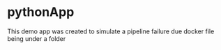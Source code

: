 # pythonApp
This demo app was created to simulate a pipeline failure due docker file being under a folder 
